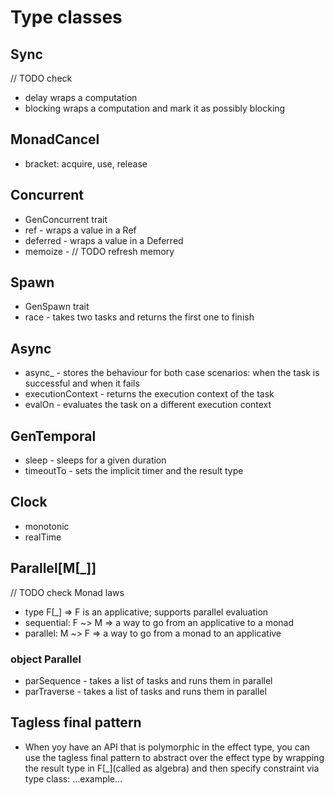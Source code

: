 # Type classes

## Sync
// TODO check
- delay wraps a computation
- blocking wraps a computation and mark it as possibly blocking

## MonadCancel

- bracket: acquire, use, release

## Concurrent

- GenConcurrent trait
- ref - wraps a value in a Ref
- deferred - wraps a value in a Deferred
- memoize - // TODO refresh memory

## Spawn

- GenSpawn trait
- race - takes two tasks and returns the first one to finish

## Async

- async_ - stores the behaviour for both case scenarios: when the task is successful and when it fails
- executionContext - returns the execution context of the task
- evalOn - evaluates the task on a different execution context

## GenTemporal

- sleep - sleeps for a given duration
- timeoutTo - sets the implicit timer and the result type

## Clock

- monotonic
- realTime

## Parallel[M[_]]

// TODO check Monad laws
- type F[_] => F is an applicative; supports parallel evaluation
- sequential: F ~> M => a way to go from an applicative to a monad
- parallel: M ~> F => a way to go from a monad to an applicative

### object Parallel
- parSequence - takes a list of tasks and runs them in parallel
- parTraverse - takes a list of tasks and runs them in parallel

## Tagless final pattern

- When yoy have an API that is polymorphic in the effect type, you can use the tagless final pattern to abstract over the effect type by wrapping the result type in F[_](called 
  as algebra) and then specify constraint via type class:
...example...
